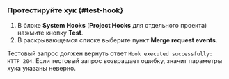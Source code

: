 ### Протестируйте хук {#test-hook}

1. В блоке **System Hooks** (**Project Hooks** для отдельного проекта) нажмите кнопку **Test**.
1. В раскрывающемся списке выберите пункт **Merge request events**.

Тестовый запрос должен вернуть ответ `Hook executed successfully: HTTP 204`. Если тестовый запрос возвращает ошибку, значит параметры хука указаны неверно.
